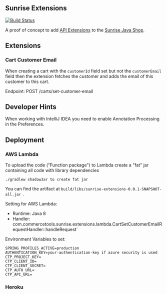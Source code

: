 ## Sunrise Extensions

[![Build Status](https://travis-ci.org/commercetools/commercetools-sunrise-extensions.svg?branch=master)](https://travis-ci.org/commercetools/commercetools-sunrise-extensions)

A proof of concept to add [API Extensions](https://docs.commercetools.com/http-api-projects-api-extensions.html) to the [Sunrise Java Shop](https://github.com/commercetools/commercetools-sunrise-java).

## Extensions

### Cart Customer Email

When creating a cart with the `customerId` field set but not the `customerEmail` field then the extension fetches the customer and adds the email of this customer to this cart.

Endpoint: POST /carts/set-customer-email

## Developer Hints

When working with IntelliJ IDEA you need to enable Annotation Processing in the Preferences.

## Deployment

### AWS Lambda

To upload the code ("Function package") to Lambda create a "fat" jar containing all code with library dependencies

```
./gradlew shadowJar to create fat jar
```

You can find the artifact at `build/libs/sunrise-extensions-0.0.1-SNAPSHOT-all.jar `.

Setting for AWS Lambda:

* Runtime: Java 8
* Handler: com.commercetools.sunrise.extensions.lambda.CartSetCustomerEmailRequestHandler::handleRequest`

Environment Variables to set:

```
SPRING_PROFILES_ACTIVE=production
AUTHENTICATION_KEY=your-authentication-key if azure security is used
CTP_PROJECT_KEY=
CTP_CLIENT_ID=
CTP_CLIENT_SECRET=
CTP_AUTH_URL=
CTP_API_URL=
```

### Heroku
